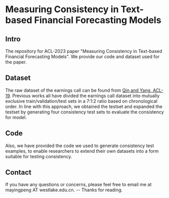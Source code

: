 # Measuring Consistency in Text-based Financial Forecasting Models

<!--  If you find this repository help your research, please cite our following paper: Linyi Yang, Yingpeng Ma, Yue Zhang. Measuring Consistency in Text-based Financial Forecasting Models. -->

## Intro
The repository for ACL-2023 paper "Measuring Consistency in Text-based Financial Forecasting Models".
We provide our code and dataset used for the paper. 

## Dataset
The raw dataset of the earnings call can be found from [Qin and Yang, ACL-19](https://github.com/GeminiLn/EarningsCall_Dataset).
Previous works all have divided the earnings call dataset into mutually exclusive train/validation/test sets in a 7:1:2 ratio based on chronological order. 
In line with this approach, we obtained the testset and expanded the testset by generating four consistency test sets to evaluate the consistency for model.

## Code
Also, we have provided the code we used to generate consistency test examples, to enable researchers to extend their own datasets into a form suitable for testing consistency.

## Contact
If you have any questions or concerns, please feel free to email me at mayingpeng AT westlake.edu.cn.  -- Thanks for reading.
